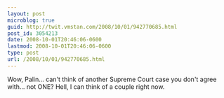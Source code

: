 ```yaml
---
layout: post
microblog: true
guid: http://twit.vmstan.com/2008/10/01/942770685.html
post_id: 3054213
date: 2008-10-01T20:46:06-0600
lastmod: 2008-10-01T20:46:06-0600
type: post
url: /2008/10/01/942770685.html
---
```

Wow, Palin... can't think of another Supreme Court case you don't agree with... not ONE? Hell, I can think of a couple right now.
